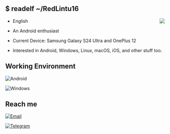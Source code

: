## $ readelf ~/RedLintu16
<img align="right" src="https://github-readme-stats.vercel.app/api?username=RedLintu16&include_all_commits=true&show_icons=true&hide_title=true&hide_border=true" />



- English

- An Android enthusiast

- Current Device: Samsung Galaxy S24 Ultra and OnePlus 12

- Interested in Android, Windows, Linux, macOS, iOS, and other stuff too. 

## Working Environment

![Android](https://img.shields.io/badge/-Android-3ddc84?style=flat-square&logo=android&logoColor=fff)

![Windows](https://img.shields.io/badge/Windows-00adef?style=flat-square&logo=windows&logoColor=ffffff)

## Reach me
[![Email](https://img.shields.io/badge/16redprez%40gmail.com-3873C4?style=flat-square&logo=gmail&logoColor=ffffff)](mailto:16redprez@gmail.com)

[![Telegram](https://img.shields.io/badge/%40RedLintu16-3db6f1?style=flat-square&logo=Telegram&logoColor=2ca5e0)](https://t.me/RedLintu16)
